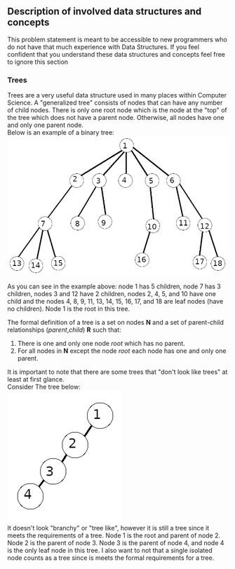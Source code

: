 
## Description of involved data structures and concepts
This problem statement is meant to be accessible to new programmers who do not have that much experience with Data Structures.  If you feel confident that you understand these data structures and concepts feel free to ignore this section

### Trees
Trees are a very useful data structure used in many places within Computer Science.  A "generalized tree" consists of nodes that can have any number of child nodes. There is only one root node which is the node at the "top" of the tree which does not have a parent node.  Otherwise, all nodes have one and only one parent node.  
Below is an example of a binary tree:  
![generalized tree example](img/gen_tree.png)  

As you can see in the example above: node 1 has 5 children, node 7 has 3 children, nodes 3 and 12 have 2 children,  nodes 2, 4, 5, and 10 have one child and the nodes 4, 8, 9, 11, 13, 14, 15, 16, 17, and 18 are leaf nodes (have no children).  Node 1 is the root in this tree.  

The formal definition of a tree is a set on nodes **N** and a set of parent-child relationships (*parent*,*child*) **R** such that: 
1) There is one and only one node *root* which has no parent.
2) For all nodes in **N** except the node *root* each node has one and only one parent.

It is important to note that there are some trees that "don't look like trees" at least at first glance.  
Consider The tree below:  
![linear tree example](img/line_tree.png)  
It doesn't look "branchy" or "tree like", however it is still a tree since it meets the requirements of a tree.  Node 1 is the root and parent of node 2. Node 2 is the parent of node 3.  Node 3 is the parent of node 4, and node 4 is the only leaf node in this tree.  I also want to not that a single isolated node counts as a tree since is meets the formal requirements for a tree.
